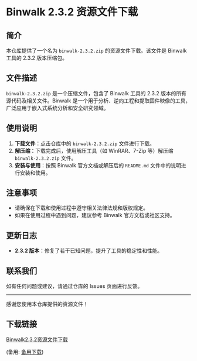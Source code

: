  # Binwalk 2.3.2 资源文件下载

 ## 简介

 本仓库提供了一个名为 `binwalk-2.3.2.zip` 的资源文件下载。该文件是 Binwalk 工具的 2.3.2 版本压缩包。

 ## 文件描述

 `binwalk-2.3.2.zip` 是一个压缩文件，包含了 Binwalk 工具的 2.3.2 版本的所有源代码及相关文件。Binwalk 是一个用于分析、逆向工程和提取固件映像的工具，广泛应用于嵌入式系统分析和安全研究领域。

 ## 使用说明

 1. **下载文件**：点击仓库中的 `binwalk-2.3.2.zip` 文件进行下载。
 2. **解压缩**：下载完成后，使用解压工具（如 WinRAR、7-Zip 等）解压缩 `binwalk-2.3.2.zip` 文件。
 3. **安装与使用**：按照 Binwalk 官方文档或解压后的 `README.md` 文件中的说明进行安装和使用。

 ## 注意事项

 - 请确保在下载和使用过程中遵守相关法律法规和版权规定。
 - 如果在使用过程中遇到问题，建议参考 Binwalk 官方文档或社区支持。

 ## 更新日志

 - **2.3.2 版本**：修复了若干已知问题，提升了工具的稳定性和性能。

 ## 联系我们

 如有任何问题或建议，请通过仓库的 Issues 页面进行反馈。

 ---

 感谢您使用本仓库提供的资源文件！

 ## 下载链接
 [Binwalk2.3.2资源文件下载](https://pan.quark.cn/s/589e5680c904) 

 (备用: [备用下载](https://pan.baidu.com/s/1BpGZebrT1yIb-mR8Jqa1Ww?pwd=1234))
